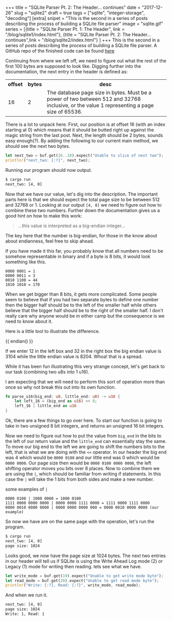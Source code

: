 +++
title = "SQLite Parser Pt. 2: The Header... continues"
date = "2017-12-26"
slug = "sqlite2"
draft = true
tags = ["sqlite", "integer-storage", "decoding"]
[extra]
snipet = "This is the second in a series of posts describing the process of building a SQLite file parser"
image = "sqlite.gif"
series = [{title = "SQLite Parser Pt. 1: The Header", link = "/blog/sqlite1/index.html"},
{title = "SQLite Parser Pt. 2: The Header... continues",link = "/blog/sqlite2/index.html"}
]
+++
This is the second in a series of posts describing the process of building a SQLite file parser. A GitHub repo of the finished code can be found [here](https://github.com/FreeMasen/sqlite_parser/tree/wired_forge_pt2)


Continuing from where we left off, we need to figure out what the rest of the
first 100 bytes are supposed to look like. Digging further into the documentation,
the next entry in the header is defined as:

<table class="doc-table">
    <tr>
        <th>offset</th>
        <th>bytes</th>
        <th>desc</th>
    </tr>
    <tr>
        <td class="number-cell">16</td>
        <td class="number-cell">2</td>
        <td>The database page size in bytes. Must be a power of two between 512 and 32768 inclusive, or the value 1 representing a page size of 65536.</td>
    </tr>
</table>

There is a lot to unpack here. First, our position is at offset 16 (with an index starting at 0) which means that it should be butted right up against the magic string from the last post. Next, the length should be 2 bytes, sounds easy enough(?). By adding the following to our current main method, we should see the next two bytes.

```rust
let next_two = buf.get(16..18).expect("Unable to slice of next two");
println!("next_two: {:?}", next_two);
```
Running our program should now output.

```bash
$ cargo run
next_two: [4, 0]
```

Now that we have our value, let's dig into the description. The important parts here is that we should expect the total page size to be between 512 and 32768 or 1. Looking at our output `[4, 0]` we need to figure out how to combine these two numbers. Further down the documentation gives us a good hint on how to make this work:

> ...this value is interpreted as a big-endian integer...

The key here that the number is big-endian, for those in the know about about endianness, feel free to skip ahead.

If you have made it this far, you probably know that all numbers need to be somehow representable in binary and if a byte is 8 bits, it would look something like this.
```
0000 0001 = 1
0000 0011 = 3
0010 1100 = 44
1010 1010 = 170
```
When we get bigger than 8 bits, it gets more complicated. Some people seem to believe that if you had two separate bytes to define one number then the bigger half should be to the left of the smaller half while others believe that the bigger half should be to the right of the smaller half. I don't really care why anyone would be in either camp but the consequence is we need to know about it.

Here is a little tool to illustrate the difference.

{{ endian() }}

If we enter 12 in the left box and 32 in the right box the big endian value is 3104 while the little endian value is 8204. Whoa! that is a spread.

While it has been fun illustrating this very strange concept, let's get back to our task (combining two u8s into 1 u16).

I am expecting that we will need to perform this sort of operation more than once so why not break this out into its own function.

```rust
fn parse_u16(big_end: u8, little_end: u8) -> u16 {
    let left_16 = (big_end as u16) << 8;
    left_16 | little_end as u16
}
```
Ok, there are a few things to go over here. To start our function is going to take in two unsigned 8 bit integers, and returns an unsigned 16 bit integers.

Now we need to figure out how to put the value from `big_end` in the bits to the left of our return value and the `little_end` can essentially stay the same. To move our big end to the left we are going to shift the numbers bits to the left, that is what we are doing with the `<<` operator. In our header the big end was 4 which would be `0000 0100` and our little end was 0 which would be `0000 0000`. Our page size then would be `0000 0100 0000 0000`, the left shifting operator moves you bits over 8 places. Now to combine them we are using the `|`, which should be familiar from writing if statements. In this case the `|` will take the 1 bits from both sides and make a new number.

some examples of `|`
```
0000 0100 | 1000 0000 = 1000 0100
1111 0000 0000 0000 | 0000 0000 1111 0000 = 1111 0000 1111 0000
0000 0010 0000 0000 | 0000 0000 0000 000 = 0000 0010 0000 0000 (our example)
```
So now we have are on the same page with the operation, let's run the program.

```bash
$ cargo run
next_two: [4, 0]
page size: 1024
```
Looks good, we now have the page size at 1024 bytes. The next two entries in our header will tell us if SQLite is using the Write Ahead Log mode (2) or Legacy (1) mode for writing then reading. lets see what we have.

```rust
let write_mode = buf.get(19).expect("Unable to get write mode byte");
let read_mode = buf.get(20).expect("Unable to get read mode byte");
println!("Write: {:?}, Read: {:?}", write_mode, read_mode);
```
And when we run it.
```bash
next_two: [4, 0]
page size: 1024
Write: 1, Read: 1
```